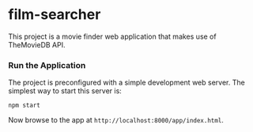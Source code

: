 # film-searcher

This project is a movie finder web application that makes use of TheMovieDB API.

### Run the Application

The project is preconfigured with a simple development web server. The simplest way to start
this server is:

```
npm start
```

Now browse to the app at `http://localhost:8000/app/index.html`.
